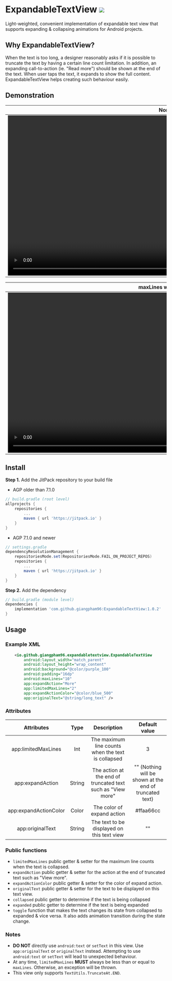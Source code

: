 # ExpandableTextView [![](https://jitpack.io/v/giangpham96/ExpandableTextView.svg)](https://jitpack.io/#giangpham96/ExpandableTextView)

Light-weighted, convenient implementation of expandable text view that supports expanding & collapsing animations for
Android projects.

## Why ExpandableTextView?

When the text is too long, a designer reasonably asks if it is possible to truncate the text by having a certain line
count limitation. In addition, an expanding call-to-action (ie. "Read more") should be shown at the end of the text.
When user taps the text, it expands to show the full content. ExpandableTextView helps creating such behaviour easily.

## Demonstration

|                                                             Normal                                                             |                                                              RTL                                                               |                                                         With drawable                                                          |
|:------------------------------------------------------------------------------------------------------------------------------:|:------------------------------------------------------------------------------------------------------------------------------:|:------------------------------------------------------------------------------------------------------------------------------:|
| <video src="https://user-images.githubusercontent.com/23420470/155230035-81fe3b4b-47a9-4e1a-9215-9739a9c343c9.mp4" height=500> | <video src="https://user-images.githubusercontent.com/23420470/155230365-1b1d0acf-3a0a-4082-b966-ba08becbbbab.mp4" height=500> | <video src="https://user-images.githubusercontent.com/23420470/155230017-87b7be5f-0e32-4d6f-a496-b9b5bb559b3a.mp4" height=500> |

|                                                      maxLines when expand                                                      |                                                    Width changes at runtime                                                    |
|:------------------------------------------------------------------------------------------------------------------------------:|:------------------------------------------------------------------------------------------------------------------------------:|
| <video src="https://user-images.githubusercontent.com/23420470/155230032-991aa221-5828-478b-bda1-05cd1d4ac55b.mp4" height=500> | <video src="https://user-images.githubusercontent.com/23420470/155230372-08afae10-f07d-48fc-b4ce-cd7cbb179f9e.mp4" height=500> |

## Install
**Step 1.** Add the JitPack repository to your build file
- AGP older than 7.1.0
```groovy
// build.gradle (root level)
allprojects {
    repositories {
        ...
        maven { url 'https://jitpack.io' }
    }
}
```

- AGP 7.1.0 and newer
```groovy
// settings.gradle
dependencyResolutionManagement {
    repositoriesMode.set(RepositoriesMode.FAIL_ON_PROJECT_REPOS)
    repositories {
        ...
        maven { url 'https://jitpack.io' }
    }
}
```

**Step 2.** Add the dependency
```groovy
// build.gradle (module level)
dependencies {
    implementation 'com.github.giangpham96:ExpandableTextView:1.0.2'
}
```

## Usage

### Example XML

```xml
    <io.github.giangpham96.expandabletextview.ExpandableTextView
        android:layout_width="match_parent"
        android:layout_height="wrap_content"
        android:background="@color/purple_100"
        android:padding="16dp"
        android:maxLines="10"
        app:expandAction="More"
        app:limitedMaxLines="2"
        app:expandActionColor="@color/blue_500"
        app:originalText="@string/long_text" />
```

### Attributes

|      Attributes       |  Type  |                         Description                         |                      Default value                      |
|:---------------------:|:------:|:-----------------------------------------------------------:|:-------------------------------------------------------:|
|  app:limitedMaxLines  |  Int   |     The maximum line counts when the text is collapsed      |                            3                            |
|   app:expandAction    | String | The action at the end of truncated text such as "View more" | "" (Nothing will be shown at the end of truncated text) |
| app:expandActionColor | Color  |                 The color of expand action                  |                        #ffaa66cc                        |
|   app:originalText    | String |         The text to be displayed on this text view          |                           ""                            |

### Public functions

- `limitedMaxLines` public getter & setter for the maximum line counts when the text is collapsed.
- `expandAction` public getter & setter for the action at the end of truncated text such as "View more".
- `expandActionColor` public getter & setter for the color of expand action.
- `originalText` public getter & setter for the text to be displayed on this text view.
- `collapsed` public getter to determine if the text is being collapsed
- `expanded` public getter to determine if the text is being expanded
- `toggle` function that makes the text changes its state from collapsed to expanded & vice versa. It also adds
animation transition during the state change.

### Notes

- **DO NOT** directly use `android:text` or `setText` in this view. Use `app:originalText` or `originalText` instead.
Attempting to use `android:text` or `setText` will lead to unexpected behaviour.
- At any time, `limitedMaxLines` **MUST** always be less than or equal to `maxLines`. Otherwise, an exception will be
thrown.
- This view only supports `TextUtils.TruncateAt.END`.

